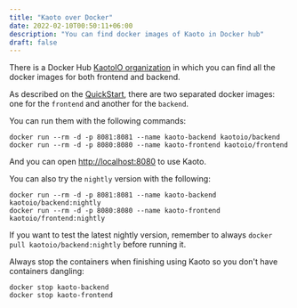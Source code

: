 ```yaml
---
title: "Kaoto over Docker"
date: 2022-02-10T00:50:11+06:00
description: "You can find docker images of Kaoto in Docker hub"
draft: false
---
```


There is a Docker Hub [KaotoIO organization](https://hub.docker.com/u/kaotoio) in which you can find all the docker images for both frontend and backend.

As described on the [QuickStart](/quickstart), there are two separated docker images: one for the `frontend` and another for the `backend`.

You can run them with the following commands:

```
docker run --rm -d -p 8081:8081 --name kaoto-backend kaotoio/backend 
docker run --rm -d -p 8080:8080 --name kaoto-frontend kaotoio/frontend
```

And you can open [http://localhost:8080](http://localhost:8080) to use Kaoto.

You can also try the `nightly` version with the following:

```
docker run --rm -d -p 8081:8081 --name kaoto-backend kaotoio/backend:nightly
docker run --rm -d -p 8080:8080 --name kaoto-frontend kaotoio/frontend:nightly
```

If you want to test the latest nightly version, remember to always `docker pull kaotoio/backend:nightly` before running it.

Always stop the containers when finishing using Kaoto so you don't have containers dangling:

```
docker stop kaoto-backend
docker stop kaoto-frontend
```
